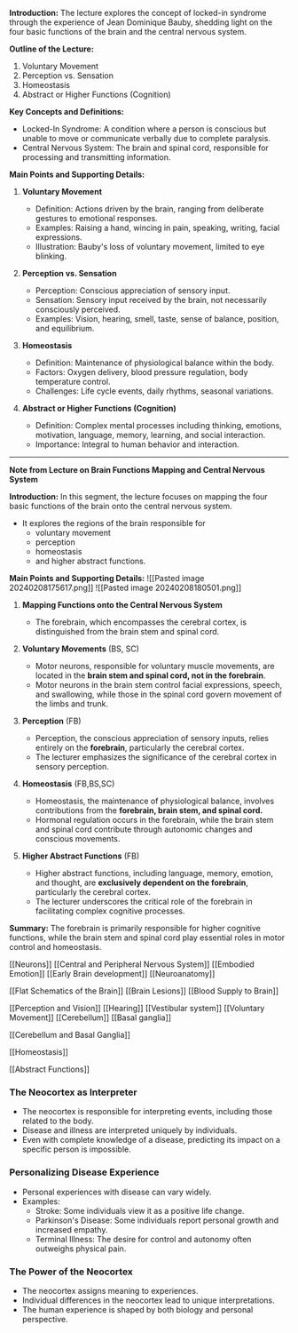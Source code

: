 
**Introduction:**
The lecture explores the concept of locked-in syndrome through the experience of Jean Dominique Bauby, shedding light on the four basic functions of the brain and the central nervous system.

**Outline of the Lecture:**
1. Voluntary Movement
2. Perception vs. Sensation
3. Homeostasis
4. Abstract or Higher Functions (Cognition)

**Key Concepts and Definitions:**
- Locked-In Syndrome: A condition where a person is conscious but unable to move or communicate verbally due to complete paralysis.
- Central Nervous System: The brain and spinal cord, responsible for processing and transmitting information.

**Main Points and Supporting Details:**

1. **Voluntary Movement**  
   - Definition: Actions driven by the brain, ranging from deliberate gestures to emotional responses.
   - Examples: Raising a hand, wincing in pain, speaking, writing, facial expressions.
   - Illustration: Bauby's loss of voluntary movement, limited to eye blinking.

2. **Perception vs. Sensation**  
   - Perception: Conscious appreciation of sensory input.
   - Sensation: Sensory input received by the brain, not necessarily consciously perceived.
   - Examples: Vision, hearing, smell, taste, sense of balance, position, and equilibrium.

3. **Homeostasis**  
   - Definition: Maintenance of physiological balance within the body.
   - Factors: Oxygen delivery, blood pressure regulation, body temperature control.
   - Challenges: Life cycle events, daily rhythms, seasonal variations.

4. **Abstract or Higher Functions (Cognition)**  
   - Definition: Complex mental processes including thinking, emotions, motivation, language, memory, learning, and social interaction.
   - Importance: Integral to human behavior and interaction.



---
**Note from Lecture on Brain Functions Mapping and Central Nervous System**

**Introduction:**
In this segment, the lecture focuses on mapping the four basic functions of the brain onto the central nervous system. 
- It explores the regions of the brain responsible for 
	- voluntary movement
	- perception
	- homeostasis
	- and higher abstract functions.

**Main Points and Supporting Details:**
![[Pasted image 20240208175617.png]]
![[Pasted image 20240208180501.png]]
1. **Mapping Functions onto the Central Nervous System**  
   - The forebrain, which encompasses the cerebral cortex, is distinguished from the brain stem and spinal cord.

2. **Voluntary Movements**  (BS, SC)
   - Motor neurons, responsible for voluntary muscle movements, are located in the **brain stem and spinal cord, not in the forebrain**.
   - Motor neurons in the brain stem control facial expressions, speech, and swallowing, while those in the spinal cord govern movement of the limbs and trunk.

3. **Perception**  (FB)
   - Perception, the conscious appreciation of sensory inputs, relies entirely on the **forebrain**, particularly the cerebral cortex.
   - The lecturer emphasizes the significance of the cerebral cortex in sensory perception.

4. **Homeostasis**  (FB,BS,SC)
   - Homeostasis, the maintenance of physiological balance, involves contributions from the **forebrain, brain stem, and spinal cord.**
   - Hormonal regulation occurs in the forebrain, while the brain stem and spinal cord contribute through autonomic changes and conscious movements.

5. **Higher Abstract Functions**  (FB)
   - Higher abstract functions, including language, memory, emotion, and thought, are **exclusively dependent on the forebrain**, particularly the cerebral cortex.
   - The lecturer underscores the critical role of the forebrain in facilitating complex cognitive processes.

**Summary:**
The forebrain is primarily responsible for higher cognitive functions, while the brain stem and spinal cord play essential roles in motor control and homeostasis.

[[Neurons]]
[[Central and Peripheral Nervous System]]
[[Embodied Emotion]]
[[Early Brain development]]
[[Neuroanatomy]]

[[Flat Schematics of the Brain]]
[[Brain Lesions]]
[[Blood Supply to Brain]]

[[Perception and Vision]]
[[Hearing]]
[[Vestibular system]]
[[Voluntary Movement]]
[[Cerebellum]]
[[Basal ganglia]]

[[Cerebellum and Basal Ganglia]]

[[Homeostasis]]

[[Abstract Functions]]

### The Neocortex as Interpreter

- The neocortex is responsible for interpreting events, including those related to the body.
- Disease and illness are interpreted uniquely by individuals.
- Even with complete knowledge of a disease, predicting its impact on a specific person is impossible.

### Personalizing Disease Experience

- Personal experiences with disease can vary widely.
- Examples:
    - Stroke: Some individuals view it as a positive life change.
    - Parkinson's Disease: Some individuals report personal growth and increased empathy.
    - Terminal Illness: The desire for control and autonomy often outweighs physical pain.

### The Power of the Neocortex

- The neocortex assigns meaning to experiences.
- Individual differences in the neocortex lead to unique interpretations.
- The human experience is shaped by both biology and personal perspective.